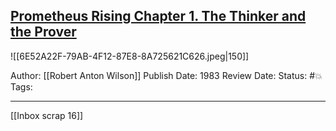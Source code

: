 ## [Prometheus Rising Chapter 1. The Thinker and the Prover](https://www.amazon.com/Prometheus-Rising-Robert-Anton-Wilson/dp/0692710604/ref=mp_s_a_1_1?crid=MOVPIIBIMV2J&keywords=prometheus+rising&qid=1657671254&sprefix=prometh%2Caps%2C152&sr=8-1)

![[6E52A22F-79AB-4F12-87E8-8A725621C626.jpeg|150]]

Author: [[Robert Anton Wilson]]
Publish Date: 1983
Review Date:
Status: #💥
Tags:

___

[[Inbox scrap 16]]

